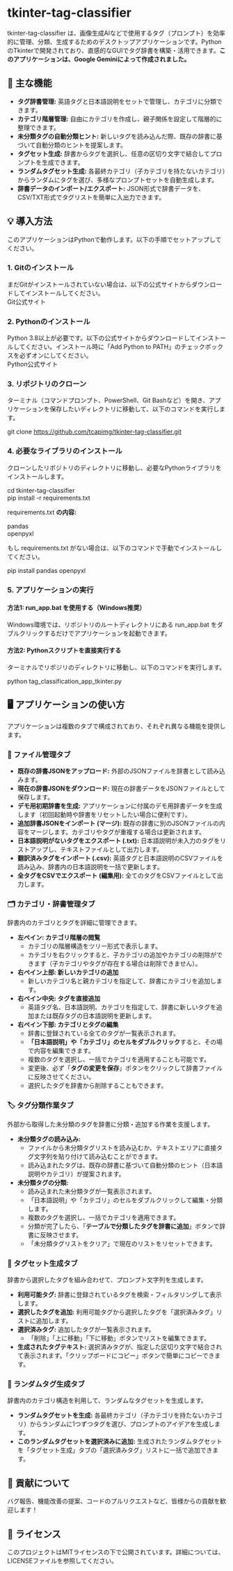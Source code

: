 # **tkinter-tag-classifier**

tkinter-tag-classifier は、画像生成AIなどで使用するタグ（プロンプト）を効率的に管理、分類、生成するためのデスクトップアプリケーションです。PythonのTkinterで開発されており、直感的なGUIでタグ辞書を構築・活用できます。**このアプリケーションは、Google Geminiによって作成されました。**

## **🚀 主な機能**

* **タグ辞書管理:** 英語タグと日本語説明をセットで管理し、カテゴリに分類できます。  
* **カテゴリ階層管理:** 自由にカテゴリを作成し、親子関係を設定して階層的に整理できます。  
* **未分類タグの自動分類ヒント:** 新しいタグを読み込んだ際、既存の辞書に基づいて自動分類のヒントを提案します。  
* **タグセット生成:** 辞書からタグを選択し、任意の区切り文字で結合してプロンプトを生成できます。  
* **ランダムタグセット生成:** 各最終カテゴリ（子カテゴリを持たないカテゴリ）からランダムにタグを選び、多様なプロンプトセットを自動生成します。  
* **辞書データのインポート/エクスポート:** JSON形式で辞書データを、CSV/TXT形式でタグリストを簡単に入出力できます。

## **💡 導入方法**

このアプリケーションはPythonで動作します。以下の手順でセットアップしてください。

### **1\. Gitのインストール**

まだGitがインストールされていない場合は、以下の公式サイトからダウンロードしてインストールしてください。  
Git公式サイト

### **2\. Pythonのインストール**

Python 3.8以上が必要です。以下の公式サイトからダウンロードしてインストールしてください。インストール時に「Add Python to PATH」のチェックボックスを必ずオンにしてください。  
Python公式サイト

### **3\. リポジトリのクローン**

ターミナル（コマンドプロンプト、PowerShell、Git Bashなど）を開き、アプリケーションを保存したいディレクトリに移動して、以下のコマンドを実行します。

git clone https://github.com/tcapimg/tkinter-tag-classifier.git

### **4\. 必要なライブラリのインストール**

クローンしたリポジトリのディレクトリに移動し、必要なPythonライブラリをインストールします。

cd tkinter-tag-classifier  
pip install \-r requirements.txt

requirements.txt **の内容:**

pandas  
openpyxl

もし requirements.txt がない場合は、以下のコマンドで手動でインストールしてください。

pip install pandas openpyxl

### **5\. アプリケーションの実行**

#### **方法1:** run\_app.bat **を使用する（Windows推奨）**

Windows環境では、リポジトリのルートディレクトリにある run\_app.bat をダブルクリックするだけでアプリケーションを起動できます。

#### **方法2: Pythonスクリプトを直接実行する**

ターミナルでリポジリのディレクトリに移動し、以下のコマンドを実行します。

python tag\_classification\_app\_tkinter.py

## **🖥️ アプリケーションの使い方**

アプリケーションは複数のタブで構成されており、それぞれ異なる機能を提供します。

### **📁 ファイル管理タブ**

* **既存の辞書JSONをアップロード:** 外部のJSONファイルを辞書として読み込みます。  
* **現在の辞書JSONをダウンロード:** 現在の辞書データをJSONファイルとして保存します。  
* **デモ用初期辞書を生成:** アプリケーションに付属のデモ用辞書データを生成します（初回起動時や辞書をリセットしたい場合に便利です）。  
* **追加辞書JSONをインポート (マージ):** 既存の辞書に別のJSONファイルの内容をマージします。カテゴリやタグが重複する場合は更新されます。  
* **日本語説明がないタグをエクスポート (.txt):** 日本語説明が未入力のタグをリストアップし、テキストファイルとして出力します。  
* **翻訳済みタグをインポート (.csv):** 英語タグと日本語説明のCSVファイルを読み込み、辞書内の日本語説明を一括で更新します。  
* **全タグをCSVでエクスポート (編集用):** 全てのタグをCSVファイルとして出力します。

### **🗂️ カテゴリ・辞書管理タブ**

辞書内のカテゴリとタグを詳細に管理できます。

* **左ペイン: カテゴリ階層の閲覧**  
  * カテゴリの階層構造をツリー形式で表示します。  
  * カテゴリを右クリックすると、子カテゴリの追加やカテゴリの削除ができます（子カテゴリやタグが存在する場合は削除できません）。  
* **右ペイン上部: 新しいカテゴリの追加**  
  * 新しいカテゴリ名と親カテゴリを指定して、辞書にカテゴリを追加します。  
* **右ペイン中央: タグを直接追加**  
  * 英語タグ名、日本語説明、カテゴリを指定して、辞書に新しいタグを追加または既存タグの日本語説明を更新します。  
* **右ペイン下部: カテゴリとタグの編集**  
  * 辞書に登録されている全てのタグが一覧表示されます。  
  * **「日本語説明」や「カテゴリ」のセルをダブルクリック**すると、その場で内容を編集できます。  
  * 複数のタグを選択し、一括でカテゴリを適用することも可能です。  
  * 変更後、必ず「**タグの変更を保存**」ボタンをクリックして辞書ファイルに反映させてください。  
  * 選択したタグを辞書から削除することもできます。

### **🏷️ タグ分類作業タブ**

外部から取得した未分類のタグを辞書に分類・追加する作業を支援します。

* **未分類タグの読み込み:**  
  * ファイルから未分類タグリストを読み込むか、テキストエリアに直接タグ文字列を貼り付けて読み込むことができます。  
  * 読み込まれたタグは、既存の辞書に基づいて自動分類のヒント（日本語説明やカテゴリ）が提案されます。  
* **未分類タグの分類:**  
  * 読み込まれた未分類タグが一覧表示されます。  
  * 「日本語説明」や「カテゴリ」のセルをダブルクリックして編集・分類します。  
  * 複数のタグを選択し、一括でカテゴリを適用できます。  
  * 分類が完了したら、「**テーブルで分類したタグを辞書に追加**」ボタンで辞書に反映させます。  
  * 「未分類タグリストをクリア」で現在のリストをリセットできます。

### **📝 タグセット生成タブ**

辞書から選択したタグを組み合わせて、プロンプト文字列を生成します。

* **利用可能タグ:** 辞書に登録されているタグを検索・フィルタリングして表示します。  
* **選択したタグを追加:** 利用可能タグから選択したタグを「選択済みタグ」リストに追加します。  
* **選択済みタグ:** 追加したタグが一覧表示されます。  
  * 「削除」「上に移動」「下に移動」ボタンでリストを編集できます。  
* **生成されたタグテキスト:** 選択済みタグが、指定した区切り文字で結合されて表示されます。「クリップボードにコピー」ボタンで簡単にコピーできます。

### **🎲 ランダムタグ生成タブ**

辞書内のカテゴリ構造を利用して、ランダムなタグセットを生成します。

* **ランダムタグセットを生成:** 各最終カテゴリ（子カテゴリを持たないカテゴリ）からランダムに1つずつタグを選び、プロンプトのアイデアを生成します。  
* **このランダムタグセットを選択済みに追加:** 生成されたランダムタグセットを「タグセット生成」タブの「選択済みタグ」リストに一括で追加できます。

## **🤝 貢献について**

バグ報告、機能改善の提案、コードのプルリクエストなど、皆様からの貢献を歓迎します！

## **📄 ライセンス**

このプロジェクトはMITライセンスの下で公開されています。詳細については、LICENSEファイルを参照してください。